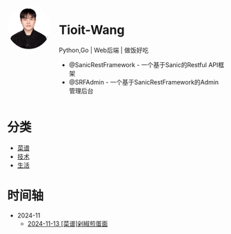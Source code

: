 <div style="display: flex; flex-direction: row;"><img src="https://github.com/Tioit-Wang/blog/blob/main/img/avatar.png" alt="avatar" style="width: 100px; height: 100px; border-radius: 50%; margin-right: 20px;"><div ><h1>Tioit-Wang</h1><p> Python,Go | Web后端 | 做饭好吃 </p><p><ul><li> @SanicRestFramework - 一个基于Sanic的Restful API框架</li><li> @SRFAdmin - 一个基于SanicRestFramework的Admin管理后台</li></ul></p></div></div>

# 分类

- [菜谱](./recipe/index.md)
- [技术](./tech/index.md)
- [生活](./life/index.md)

# 时间轴
- 2024-11
    - [2024-11-13 [菜谱]剁椒煎蛋面](./recipe/2024-11-13-剁椒煎蛋面.md)


